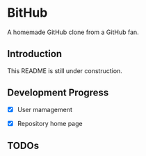 # BitHub
A homemade GitHub clone from a GitHub fan.

## Introduction
This README is still under construction.

## Development Progress

- [x] User mamagement
- [x] Repository home page


## TODOs
